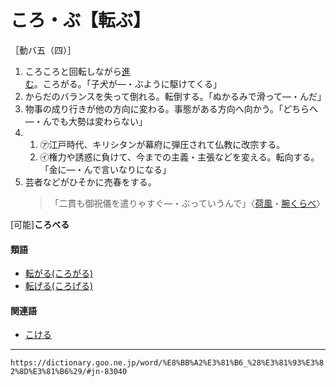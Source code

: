 # ころ・ぶ【転ぶ】

［動バ五（四）］

1. ころころと回転しながら[進む](すすむ（進む）)。ころがる。「子犬が―・ぶように駆けてくる」
2. からだのバランスを失って倒れる。転倒する。「ぬかるみで滑って―・んだ」
3. 物事の成り行きが他の方向に変わる。事態がある方向へ向かう。「どちらへ―・んでも大勢は変わらない」
4. 
    1. ㋐江戸時代、キリシタンが幕府に弾圧されて仏教に改宗する。
    2. ㋑権力や誘惑に負けて、今までの主義・主張などを変える。転向する。「金に―・んで言いなりになる」
5. 芸者などがひそかに売春をする。
    >「二貫も御祝儀を遣りゃすぐ―・ぶっていうんで」〈[荷風](https://dictionary.goo.ne.jp/word/person/%E6%B0%B8%E4%BA%95%E8%8D%B7%E9%A2%A8/#jn-162859)・[腕くらべ](https://dictionary.goo.ne.jp/word/%E8%85%95%E3%81%8F%E3%82%89%E3%81%B9/#jn-19918)〉
        

\[可能\]**ころべる**

#### 類語

-   [転がる(ころがる)](ころがる（転がる）)
-   [転げる(ころげる)](https://dictionary.goo.ne.jp/word/%E8%BB%A2%E3%81%92%E3%82%8B/#jn-82972)

#### 関連語

-   [こける](https://dictionary.goo.ne.jp/word/%E8%BB%A2%E3%81%91%E3%82%8B/#jn-77760)

---
`https://dictionary.goo.ne.jp/word/%E8%BB%A2%E3%81%B6_%28%E3%81%93%E3%82%8D%E3%81%B6%29/#jn-83040`